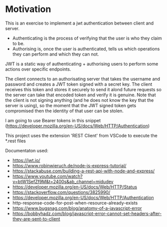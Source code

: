  # Motivation
 This is an exercise to implement a jwt authentication between client and server.

 - Authenticating is the process of verifying that the user is who they claim to be.
 - Authorising is, once the user is authenticated, tells us which operations they can perform and which they can not.

 JWT is a static way of authenticating + authorising users to perform some actions over specific endpoints.

 The client connects to an authorisating server that takes the username and password and creates a JWT token signed with a secret key. The client receives this token and stores it securely to send it alond future requests so the server can take that encoded token and verify it is genuine. Note that the client is not signing anything (and he does not know the key that the server is using), so the moment that the JWT signed token gets compromised then the identity of that user can be stolen.

I am going to use Bearer tokens in this snippet (https://developer.mozilla.org/en-US/docs/Web/HTTP/Authentication)
 
This project uses the extension 'REST Client' from VSCode to execute the *.rest files

 Documentaton used:
 - https://jwt.io/
 - https://www.robinwieruch.de/node-js-express-tutorial/
 - https://stackabuse.com/building-a-rest-api-with-node-and-express/
 - https://www.youtube.com/watch?v=btW1SefZf9M&t=2400s&ab_channel=midudev
 - https://developer.mozilla.org/en-US/docs/Web/HTTP/Status
 - https://stackoverflow.com/questions/3825990/
 - https://developer.mozilla.org/en-US/docs/Web/HTTP/Authentication
 - http-response-code-for-post-when-resource-already-exists
 - https://www.bugsnag.com/blog/anatomy-of-a-javascript-error
 - https://bobbyhadz.com/blog/javascript-error-cannot-set-headers-after-they-are-sent-to-client